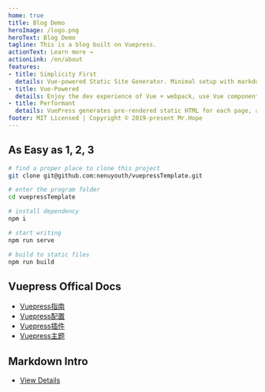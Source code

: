 ```yaml
---
home: true
title: Blog Demo
heroImage: /logo.png
heroText: Blog Demo
tagline: This is a blog built on Vuepress.
actionText: Learn more →
actionLink: /en/about
features:
- title: Simplicity First
  details: Vue-powered Static Site Generator. Minimal setup with markdown-centered project structure helps you focus on writing.
- title: Vue-Powered
  details: Enjoy the dev experience of Vue + webpack, use Vue components in markdown, and develop custom themes with Vue.
- title: Performant
  details: VuePress generates pre-rendered static HTML for each page, and runs as an SPA once a page is loaded.
footer: MIT Licensed | Copyright © 2019-present Mr.Hope
---
```


## As Easy as 1, 2, 3

```bash
# find a proper place to clone this project
git clone git@github.com:nenuyouth/vuepressTemplate.git

# enter the program folder
cd vuepressTemplate

# install dependency
npm i

# start writing
npm run serve

# build to static files
npm run build
```

## Vuepress Offical Docs

- [Vuepress指南](https://v1.vuepress.vuejs.org/guide/)
- [Vuepress配置](https://v1.vuepress.vuejs.org/config/)
- [Vuepress插件](https://v1.vuepress.vuejs.org/plugin/)
- [Vuepress主题](https://v1.vuepress.vuejs.org/theme/)

## Markdown Intro

- [View Details](markdown/readme.md)
